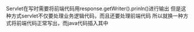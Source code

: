 Servlet在写时需要将前端代码用response.getWriter().prinln()进行输出
但是这种方式servlet不仅要处理业务逻辑代码，而且还要处理前端代码
所以就换一种方式将前端代码正常写出，而java代码插入其中


